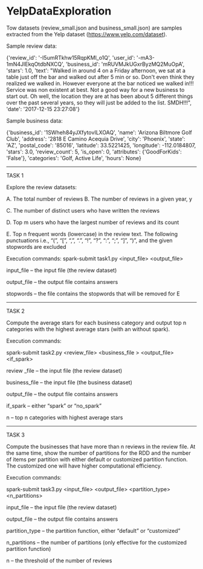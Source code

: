 # YelpDataExploration

Tow datasets (review_small.json and business_small.json) are samples extracted from the Yelp dataset (https://www.yelp.com/dataset).

Sample review data:

{'review_id': '-I5umRTkhw15RqpKMl_o1Q',
  'user_id': '-mA3-1mN4JIEkqOtdbNXCQ',
  'business_id': 'mRUVMJkUGxrByzMQ2MuOpA',
  'stars': 1.0,
  'text': "Walked in around 4 on a Friday afternoon, we sat at a table just off the bar and walked out after 5 min or so. Don't even think they realized we walked in. However everyone at the bar noticed we walked in!!! Service was non existent at best. Not a good way for a new business to start out. Oh well, the location they are at has been about 5 different things over the past several years, so they will just be added to the list. SMDH!!!",
  'date': '2017-12-15 23:27:08'}

Sample business data:

{'business_id': '1SWheh84yJXfytovILXOAQ',
  'name': 'Arizona Biltmore Golf Club',
  'address': '2818 E Camino Acequia Drive',
  'city': 'Phoenix',
  'state': 'AZ',
  'postal_code': '85016',
  'latitude': 33.5221425,
  'longitude': -112.0184807,
  'stars': 3.0,
  'review_count': 5,
  'is_open': 0,
  'attributes': {'GoodForKids': 'False'},
  'categories': 'Golf, Active Life',
  'hours': None}

----------------------------------------------------------------------

TASK 1

Explore the review datasets:

A. The total number of reviews
B. The number of reviews in a given year, y

C. The number of distinct users who have written the reviews

D. Top m users who have the largest number of reviews and its count

E. Top n frequent words (lowercase) in the review text. The following punctuations i.e., “(”, “[”, “,”, “.”, “!”, “?”, “:”, “;”, “]”, “)”, and the given stopwords are excluded


Execution commands:
spark-submit task1.py <input_file> <output_file> <stopwords> <y> <m> <n>

input_file – the input file (the review dataset)

output_file – the output file contains answers

stopwords – the file contains the stopwords that will be removed for E

----------------------------------------------------------------------

TASK 2

Compute the average stars for each business category and output top n categories with the highest average stars (with an without spark).

Execution commands:

spark-submit task2.py <review_file> <business_file > <output_file> <if_spark> <n>

review _file – the input file (the review dataset)

business_file – the input file (the business dataset)

output_file – the output file contains answers

if_spark – either “spark” or “no_spark”

n – top n categories with highest average stars

----------------------------------------------------------------------

TASK 3

Compute the businesses that have more than n reviews in the review file. At the same time, show the number of partitions for the RDD and the number of items per partition with either default or customized partition function. The customized one will have higher computational efficiency.

Execution commands:

spark-submit task3.py <input_file> <output_file> <partition_type> <n_partitions> <n>

input_file – the input file (the review dataset)

output_file – the output file contains answers

partition_type – the partition function, either “default” or “customized”

n_partitions – the number of partitions (only effective for the customized partition function)

n – the threshold of the number of reviews
